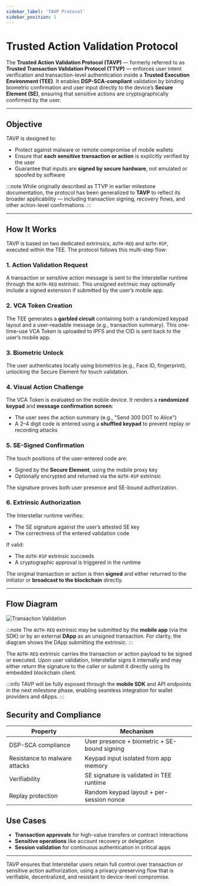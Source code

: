 ```yaml
---
sidebar_label: 'TAVP Protocol'
sidebar_position: 1
---
```


# Trusted Action Validation Protocol

The **Trusted Action Validation Protocol (TAVP)** — formerly referred to as **Trusted Transaction Validation Protocol (TTVP)** — enforces user intent verification and transaction-level authentication inside a **Trusted Execution Environment (TEE)**. It enables **DSP-SCA-compliant** validation by binding biometric confirmation and user input directly to the device’s **Secure Element (SE)**, ensuring that sensitive actions are cryptographically confirmed by the user.

---

## Objective

TAVP is designed to:

- Protect against malware or remote compromise of mobile wallets
- Ensure that **each sensitive transaction or action** is explicitly verified by the user
- Guarantee that inputs are **signed by secure hardware**, not emulated or spoofed by software

:::note
While originally described as TTVP in earlier milestone documentation, the protocol has been generalized to **TAVP** to reflect its broader applicability — including transaction signing, recovery flows, and other action-level confirmations.
:::

---

## How It Works

TAVP is based on two dedicated extrinsics, `AUTH-REQ` and `AUTH-RSP`, executed within the TEE. The protocol follows this multi-step flow:

### 1. Action Validation Request

A transaction or sensitive action message is sent to the Interstellar runtime through the `AUTH-REQ` extrinsic. This unsigned extrinsic may optionally include a signed extension if submitted by the user’s mobile app.

### 2. VCA Token Creation

The TEE generates a **garbled circuit** containing both a randomized keypad layout and a user-readable message (e.g., transaction summary). This one-time-use VCA Token is uploaded to IPFS and the CID is sent back to the user’s mobile app.

### 3. Biometric Unlock

The user authenticates locally using biometrics (e.g., Face ID, fingerprint), unlocking the Secure Element for touch validation.

### 4. Visual Action Challenge

The VCA Token is evaluated on the mobile device. It renders a **randomized keypad** and **message confirmation screen**:

- The user sees the action summary (e.g., "Send 300 DOT to Alice")
- A 2–4 digit code is entered using a **shuffled keypad** to prevent replay or recording attacks

### 5. SE-Signed Confirmation

The touch positions of the user-entered code are:

- Signed by the **Secure Element**, using the mobile proxy key
- Optionally encrypted and returned via the `AUTH-RSP` extrinsic

The signature proves both user presence and SE-bound authorization.

### 6. Extrinsic Authorization

The Interstellar runtime verifies:

- The SE signature against the user’s attested SE key
- The correctness of the entered validation code

If valid:

- The `AUTH-RSP` extrinsic succeeds
- A cryptographic approval is triggered in the runtime

The original transaction or action is then **signed** and either returned to the initiator or **broadcast to the blockchain** directly.

---

## Flow Diagram

![Transaction Validation](/img/TxVal.png)

:::note
The `AUTH-REQ` extrinsic may be submitted by the **mobile app** (via the SDK) or by an external **DApp** as an unsigned transaction. For clarity, the diagram shows the DApp submitting the extrinsic.
:::

The `AUTH-REQ` extrinsic carries the transaction or action payload to be signed or executed. Upon user validation, Interstellar signs it internally and may either return the signature to the caller or submit it directly using its embedded blockchain client.

:::info
TAVP will be fully exposed through the **mobile SDK** and API endpoints in the next milestone phase, enabling seamless integration for wallet providers and dApps.
:::


## Security and Compliance

| Property                        | Mechanism                                      |
|--------------------------------|------------------------------------------------|
| DSP-SCA compliance             | User presence + biometric + SE-bound signing  |
| Resistance to malware attacks | Keypad input isolated from app memory         |
| Verifiability                  | SE signature is validated in TEE runtime      |
| Replay protection              | Random keypad layout + per-session nonce      |

## Use Cases

- **Transaction approvals** for high-value transfers or contract interactions
- **Sensitive operations** like account recovery or delegation
- **Session validation** for continuous authentication in critical apps

---

TAVP ensures that Interstellar users retain full control over transaction or sensitive action authorization, using a privacy-preserving flow that is verifiable, decentralized, and resistant to device-level compromise.

